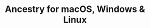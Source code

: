 ---
name: Ancestry
url: 'https://www.ancestry.com'
category: Books
title: 'Ancestry for macOS, Windows & Linux'
key: ancestry

---